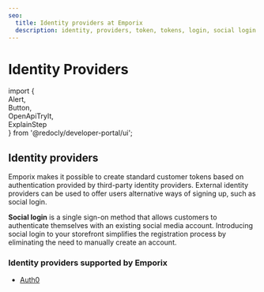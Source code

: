 ```yaml
---
seo:
  title: Identity providers at Emporix
  description: identity, providers, token, tokens, login, social login
---
```


# Identity Providers

import {\
Alert,\
Button,\
OpenApiTryIt,\
ExplainStep\
} from '@redocly/developer-portal/ui';

## Identity providers

Emporix makes it possible to create standard customer tokens based on authentication provided by third-party identity providers. External identity providers can be used to offer users alternative ways of signing up, such as social login.

**Social login** is a single sign-on method that allows customers to authenticate themselves with an existing social media account. Introducing social login to your storefront simplifies the registration process by eliminating the need to manually create an account.

### Identity providers supported by Emporix

* [Auth0](https://github.com/emporix/api-references/blob/master/content/auth0/README.md)
